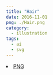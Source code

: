 ```yaml
---
title: "Hair"
date: 2016-11-01
png: ./Hair.png
category:
  - illustration
tags:
  - ai
  - svg
---
```

<li><a href="./Hair.png" download className="btn-png">PNG</a></li>